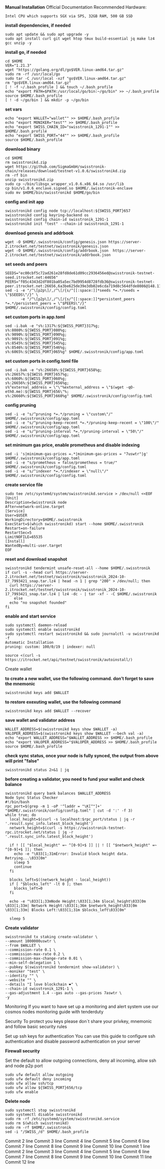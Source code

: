 **Manual Installation**
Official Documentation
Recommended Hardware:
```
Intel CPU which supports SGX via SPS, 32GB RAM, 500 GB SSD
```
**install dependencies, if needed**
```
sudo apt update && sudo apt upgrade -y
sudo apt install curl git wget htop tmux build-essential jq make lz4 gcc unzip -y
```


**install go, if needed**
```
cd $HOME
VER="1.21.3"
wget "https://golang.org/dl/go$VER.linux-amd64.tar.gz"
sudo rm -rf /usr/local/go
sudo tar -C /usr/local -xzf "go$VER.linux-amd64.tar.gz"
rm "go$VER.linux-amd64.tar.gz"
[ ! -f ~/.bash_profile ] && touch ~/.bash_profile
echo "export PATH=$PATH:/usr/local/go/bin:~/go/bin" >> ~/.bash_profile
source $HOME/.bash_profile
[ ! -d ~/go/bin ] && mkdir -p ~/go/bin
```

**set vars**
```
echo "export WALLET="wallet"" >> $HOME/.bash_profile
echo "export MONIKER="test"" >> $HOME/.bash_profile
echo "export SWISS_CHAIN_ID="swisstronik_1291-1"" >> $HOME/.bash_profile
echo "export SWISS_PORT="44"" >> $HOME/.bash_profile
source $HOME/.bash_profile
```

**download binary**
```
cd $HOME
rm swisstronikd.zip
wget https://github.com/SigmaGmbH/swisstronik-chain/releases/download/testnet-v1.0.6/swisstronikd.zip
rm -rf bin
unzip swisstronikd.zip
sudo cp ~/bin/libsgx_wrapper_v1.0.6.x86_64.so /usr/lib
cp bin/v1.0.6_enclave.signed.so $HOME/.swisstronik-enclave
sudo mv $HOME/bin/swisstronikd $HOME/go/bin
```

**config and init app**
```
swisstronikd config node tcp://localhost:${SWISS_PORT}657
swisstronikd config keyring-backend os
swisstronikd config chain-id swisstronik_1291-1
swisstronikd init "test" --chain-id swisstronik_1291-1
```

**download genesis and addrbook**
```
wget -O $HOME/.swisstronik/config/genesis.json https://server-2.itrocket.net/testnet/swisstronik/genesis.json
wget -O $HOME/.swisstronik/config/addrbook.json  https://server-2.itrocket.net/testnet/swisstronik/addrbook.json
```

**set seeds and peers**
```
SEEDS="ec00cbf5c72ad261e28fd8de61d09cc2936456ed@swisstronik-testnet-seed.itrocket.net:44656"
PEERS="f05c4343d2df801ba05a5ec7bd9954d8728fdb36@swisstronik-testnet-peer.itrocket.net:26656,6a3be625de39e3db02e6cda719d8c564dfde8086@148.113.16.99:26656,575d7c50fc6ec6a8b233659551499a6ece864bd0@57.128.193.157:26656,3cb2105b9ae008f0711ca5d2e285485b6c3ad1ec@148.113.8.228:26656,1f35bf4128576d94c99297a2e33b06b7ee0ae3d2@146.59.111.161:26656,b368e2232e4cdec602c96b77505401f94a643847@148.113.1.150:17156,d5e1bb92c3c264124f7accbd3f7e6a472401f256@148.113.17.9:26656,4e5574f195f4dc6d0252a37867b951226561647d@57.129.28.2:26656,a9a1aedec8b3a8da921afaa7a7ca6e828207f963@57.128.193.118:23756,1d6ed28a0cd141d402c4e9f69137c6e0541ef1b8@148.113.16.43:26656,faf98ecdbaba68f0c8483618ca9f2842b374031c@146.59.110.154:26656,f1ce897ca531618465ff03caf8de4bc406fd01dc@212.8.240.56:26656"
sed -i -e "/^\[p2p\]/,/^\[/{s/^[[:space:]]*seeds *=.*/seeds = \"$SEEDS\"/}" \
       -e "/^\[p2p\]/,/^\[/{s/^[[:space:]]*persistent_peers *=.*/persistent_peers = \"$PEERS\"/}" $HOME/.swisstronik/config/config.toml
```


**set custom ports in app.toml**
```
sed -i.bak -e "s%:1317%:${SWISS_PORT}317%g;
s%:8080%:${SWISS_PORT}080%g;
s%:9090%:${SWISS_PORT}090%g;
s%:9091%:${SWISS_PORT}091%g;
s%:8545%:${SWISS_PORT}545%g;
s%:8546%:${SWISS_PORT}546%g;
s%:6065%:${SWISS_PORT}065%g" $HOME/.swisstronik/config/app.toml
```

**set custom ports in config.toml file**
```
sed -i.bak -e "s%:26658%:${SWISS_PORT}658%g;
s%:26657%:${SWISS_PORT}657%g;
s%:6060%:${SWISS_PORT}060%g;
s%:26656%:${SWISS_PORT}656%g;
s%^external_address = \"\"%external_address = \"$(wget -qO- eth0.me):${SWISS_PORT}656\"%;
s%:26660%:${SWISS_PORT}660%g" $HOME/.swisstronik/config/config.toml
```

**config pruning**
```
sed -i -e "s/^pruning *=.*/pruning = \"custom\"/" $HOME/.swisstronik/config/app.toml
sed -i -e "s/^pruning-keep-recent *=.*/pruning-keep-recent = \"100\"/" $HOME/.swisstronik/config/app.toml
sed -i -e "s/^pruning-interval *=.*/pruning-interval = \"50\"/" $HOME/.swisstronik/config/app.toml
```

**set minimum gas price, enable prometheus and disable indexing**
```
sed -i 's|minimum-gas-prices =.*|minimum-gas-prices = "7uswtr"|g' $HOME/.swisstronik/config/app.toml
sed -i -e "s/prometheus = false/prometheus = true/" $HOME/.swisstronik/config/config.toml
sed -i -e "s/^indexer *=.*/indexer = \"null\"/" $HOME/.swisstronik/config/config.toml
```

**create service file**
```
sudo tee /etc/systemd/system/swisstronikd.service > /dev/null <<EOF
[Unit]
Description=Swisstronik node
After=network-online.target
[Service]
User=$USER
WorkingDirectory=$HOME/.swisstronik
ExecStart=$(which swisstronikd) start --home $HOME/.swisstronik
Restart=on-failure
RestartSec=5
LimitNOFILE=65535
[Install]
WantedBy=multi-user.target
EOF
```

**reset and download snapshot**
```
swisstronikd tendermint unsafe-reset-all --home $HOME/.swisstronik
if curl -s --head curl https://server-2.itrocket.net/testnet/swisstronik/swisstronik_2024-10-17_7993421_snap.tar.lz4 | head -n 1 | grep "200" > /dev/null; then
  curl https://server-2.itrocket.net/testnet/swisstronik/swisstronik_2024-10-17_7993421_snap.tar.lz4 | lz4 -dc - | tar -xf - -C $HOME/.swisstronik
    else
  echo "no snapshot founded"
fi
```

**enable and start service**
```
sudo systemctl daemon-reload
sudo systemctl enable swisstronikd
sudo systemctl restart swisstronikd && sudo journalctl -u swisstronikd -f
Automatic Installation
pruning: custom: 100/0/19 | indexer: null

source <(curl -s https://itrocket.net/api/testnet/swisstronik/autoinstall/)
```

Create wallet

**to create a new wallet, use the following command. don’t forget to save the mnemonic**
```
swisstronikd keys add $WALLET
```

**to restore exexuting wallet, use the following command**
```
swisstronikd keys add $WALLET --recover
```

**save wallet and validator address**
```
WALLET_ADDRESS=$(swisstronikd keys show $WALLET -a)
VALOPER_ADDRESS=$(swisstronikd keys show $WALLET --bech val -a)
echo "export WALLET_ADDRESS="$WALLET_ADDRESS >> $HOME/.bash_profile
echo "export VALOPER_ADDRESS="$VALOPER_ADDRESS >> $HOME/.bash_profile
source $HOME/.bash_profile
```

**check sync status, once your node is fully synced, the output from above will print "false"**
```
swisstronikd status 2>&1 | jq 
```

**before creating a validator, you need to fund your wallet and check balance**
```
swisstronikd query bank balances $WALLET_ADDRESS 
Node Sync Status Checker
#!/bin/bash
rpc_port=$(grep -m 1 -oP '^laddr = "\K[^"]+' "$HOME/.swisstronik/config/config.toml" | cut -d ':' -f 3)
while true; do
  local_height=$(curl -s localhost:$rpc_port/status | jq -r '.result.sync_info.latest_block_height')
  network_height=$(curl -s https://swisstronik-testnet-rpc.itrocket.net/status | jq -r '.result.sync_info.latest_block_height')

  if ! [[ "$local_height" =~ ^[0-9]+$ ]] || ! [[ "$network_height" =~ ^[0-9]+$ ]]; then
    echo -e "\033[1;31mError: Invalid block height data. Retrying...\033[0m"
    sleep 5
    continue
  fi

  blocks_left=$((network_height - local_height))
  if [ "$blocks_left" -lt 0 ]; then
    blocks_left=0
  fi

  echo -e "\033[1;33mNode Height:\033[1;34m $local_height\033[0m \033[1;33m| Network Height:\033[1;36m $network_height\033[0m \033[1;33m| Blocks Left:\033[1;31m $blocks_left\033[0m"

  sleep 5
```

**Create validator**

```
swisstronikd tx staking create-validator \
--amount 1000000uswtr \
--from $WALLET \
--commission-rate 0.1 \
--commission-max-rate 0.2 \
--commission-max-change-rate 0.01 \
--min-self-delegation 1 \
--pubkey $(swisstronikd tendermint show-validator) \
--moniker "test" \
--identity "" \
--website "" \
--details "I love blockchain ❤️" \
--chain-id swisstronik_1291-1 \
--gas-adjustment 1.4 --gas auto --gas-prices 7aswtr \
-y
```

Monitoring
If you want to have set up a monitoring and alert system use our cosmos nodes monitoring guide with tenderduty

Security
To protect you keys please don`t share your privkey, mnemonic and follow basic security rules

Set up ssh keys for authentication
You can use this guide to configure ssh authentication and disable password authentication on your server

**Firewall security**

Set the default to allow outgoing connections, deny all incoming, allow ssh and node p2p port
```
sudo ufw default allow outgoing 
sudo ufw default deny incoming 
sudo ufw allow ssh/tcp 
sudo ufw allow ${SWISS_PORT}656/tcp
sudo ufw enable
```

**Delete node**
```
sudo systemctl stop swisstronikd
sudo systemctl disable swisstronikd
sudo rm -rf /etc/systemd/system/swisstronikd.service
sudo rm $(which swisstronikd)
sudo rm -rf $HOME/.swisstronik
sed -i "/SWISS_/d" $HOME/.bash_profile
```
Commit 2 line
Commit 3 line
Commit 4 line
Commit 5 line
Commit 6 line
Commit 7 line
Commit 8 line
Commit 9 line
Commit 10 line
Commit 1 line
Commit 2 line
Commit 3 line
Commit 4 line
Commit 5 line
Commit 6 line
Commit 7 line
Commit 8 line
Commit 9 line
Commit 10 line
Commit 11 line
Commit 12 line
